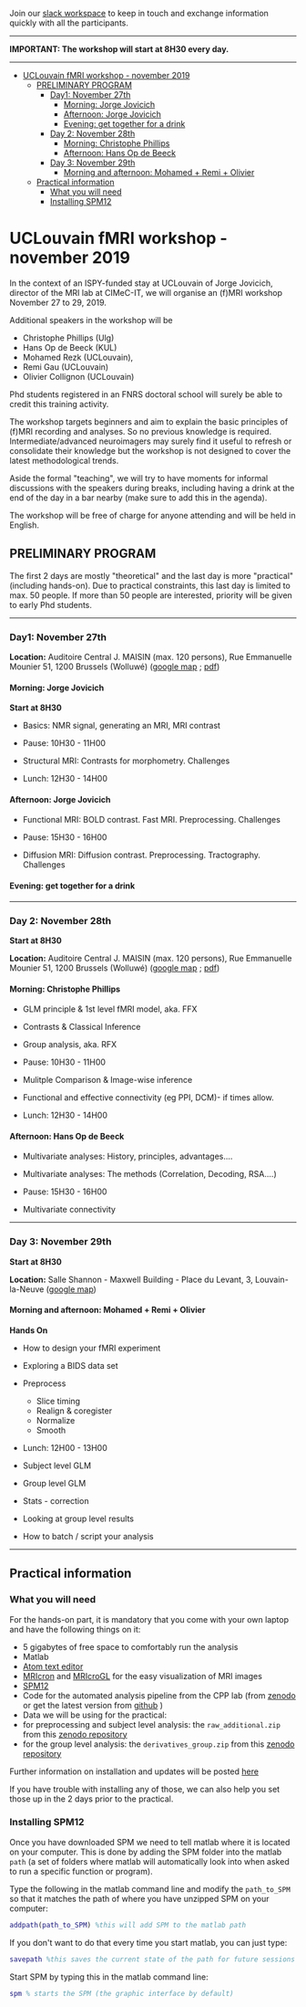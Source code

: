 Join our [slack workspace](https://join.slack.com/t/fmriworkshopuclouvain/shared_invite/enQtODQ3NTc3NjkwMTUwLWJmZDQzN2ZmZjdlNmU2NTBjNDFhODUwMzg5ODUxNGNjNzI4YjlmMTcwYzY4M2VhYTQzZGRmOTFhMWZjMjFlZmE) to keep in touch and exchange information quickly with all the participants.

___

**IMPORTANT: The workshop will start at 8H30 every day.**
___


<!-- TOC -->

- [UCLouvain fMRI workshop - november 2019](#uclouvain-fmri-workshop---november-2019)
  - [PRELIMINARY PROGRAM](#preliminary-program)
    - [Day1: November 27th](#day1-november-27th)
      - [Morning: Jorge Jovicich](#morning-jorge-jovicich)
      - [Afternoon: Jorge Jovicich](#afternoon-jorge-jovicich)
      - [Evening: get together for a drink](#evening-get-together-for-a-drink)
    - [Day 2: November 28th](#day-2-november-28th)
      - [Morning: Christophe Phillips](#morning-christophe-phillips)
      - [Afternoon: Hans Op de Beeck](#afternoon-hans-op-de-beeck)
    - [Day 3: November 29th](#day-3-november-29th)
      - [Morning and afternoon: Mohamed + Remi + Olivier](#morning-and-afternoon-mohamed--remi--olivier)
  - [Practical information](#practical-information)
    - [What you will need](#what-you-will-need)
    - [Installing SPM12](#installing-spm12)

<!-- /TOC -->


# UCLouvain fMRI workshop - november 2019

In the context of an ISPY-funded stay at UCLouvain of Jorge Jovicich, director of the MRI lab at CIMeC-IT, we will organise an (f)MRI workshop November 27 to 29, 2019.

Additional speakers in the workshop will be
- Christophe Phillips (Ulg)
- Hans Op de Beeck (KUL)
- Mohamed Rezk (UCLouvain),
- Remi Gau (UCLouvain)
- Olivier Collignon (UCLouvain)

Phd students registered in an FNRS doctoral school will surely be able to credit this training activity.

The workshop targets beginners and aim to explain the basic principles of (f)MRI recording and analyses. So no previous knowledge is required. Intermediate/advanced neuroimagers may surely find it useful to refresh or consolidate their knowledge but the workshop is not designed to cover the latest methodological trends.

Aside the formal "teaching", we will try to have moments for informal discussions with the speakers during breaks, including having a drink at the end of the day in a bar nearby (make sure to add this in the agenda).

The workshop will be free of charge for anyone attending and will be held in English.


##  PRELIMINARY PROGRAM

The first 2 days are mostly "theoretical" and the last day is more "practical" (including hands-on). Due to practical constraints, this last day is limited to max. 50 people. If more than 50 people are interested, priority will be given to early Phd students.

___
### Day1: November 27th

**Location:** Auditoire Central J. MAISIN (max. 120 persons), Rue Emmanuelle Mounier 51, 1200 Brussels (Wolluwé) ([google map](https://goo.gl/maps/kv6Sxp86fmr6PEYv8) ; [pdf](./map_wolluwe.pdf))


#### Morning: Jorge Jovicich

**Start at 8H30**

-   Basics: NMR signal, generating an MRI, MRI contrast

-   Pause: 10H30 - 11H00

-   Structural MRI: Contrasts for morphometry. Challenges

-   Lunch: 12H30 - 14H00

#### Afternoon: Jorge Jovicich

-   Functional MRI: BOLD contrast. Fast MRI. Preprocessing. Challenges

-   Pause: 15H30 - 16H00

-   Diffusion MRI: Diffusion contrast. Preprocessing. Tractography. Challenges

#### Evening: get together for a drink

___
### Day 2: November 28th

**Start at 8H30**

**Location:** Auditoire Central J. MAISIN (max. 120 persons), Rue Emmanuelle Mounier 51, 1200 Brussels (Wolluwé) ([google map](https://goo.gl/maps/kv6Sxp86fmr6PEYv8) ; [pdf](./map_wolluwe.pdf))


#### Morning: Christophe Phillips

-   GLM principle & 1st level fMRI model, aka. FFX
-   Contrasts & Classical Inference
-   Group analysis, aka. RFX

-   Pause: 10H30 - 11H00

-   Mulitple Comparison & Image-wise inference
-   Functional and effective connectivity (eg PPI, DCM)- if times allow.

-   Lunch: 12H30 - 14H00

#### Afternoon: Hans Op de Beeck

-   Multivariate analyses: History, principles, advantages....
-   Multivariate analyses: The methods (Correlation, Decoding, RSA....)

-   Pause: 15H30 - 16H00

-   Multivariate connectivity

___
### Day 3: November 29th

**Start at 8H30**

**Location:** Salle Shannon - Maxwell Building - Place du Levant, 3, Louvain-la-Neuve  ([google map](https://goo.gl/maps/UYkweqZo7QsLxbyWA))


#### Morning and afternoon: Mohamed + Remi + Olivier

**Hands On**

- How to design your fMRI experiment
- Exploring a BIDS data set
- Preprocess
  -   Slice timing
  -   Realign & coregister
  -   Normalize
  -   Smooth

-   Lunch: 12H00 - 13H00

-   Subject level GLM
-   Group level GLM
-   Stats - correction
-   Looking at group level results
-   How to batch / script your analysis


___
## Practical information


### What you will need

For the hands-on part, it is mandatory that you come with your own laptop and have the following things on it:

-   5 gigabytes of free space to comfortably run the analysis
-   Matlab
-   [Atom text editor](https://atom.io/)
-   [MRIcron](https://www.nitrc.org/projects/mricron/) and [MRIcroGL](https://www.nitrc.org/frs/?group_id=889) for the easy visualization of MRI images
-   [SPM12](https://www.fil.ion.ucl.ac.uk/spm/software/download/)
-   Code for the automated analysis pipeline from the CPP lab (from [zenodo](https://doi.org/10.5281/zenodo.3554332) or get the latest version from [github](https://github.com/cpp-lln-lab/CPP_BIDS_SPM_pipeline/releases) )
-   Data we will be using for the practical:
  -   for preprocessing and subject level analysis: the `raw_additional.zip` from this [zenodo repository](https://doi.org/10.5281/zenodo.3548325)
  -   for the group level analysis: the `derivatives_group.zip` from this [zenodo repository](https://doi.org/10.5281/zenodo.3548325)

Further information on installation and updates will be posted [here](https://github.com/cpp-lln-lab/fMRI_workshop_201911)

If you have trouble with installing any of those, we can also help you set those up in the 2 days prior to the practical.


### Installing SPM12

Once you have downloaded SPM we need to tell matlab where it is located on your computer. This is done by adding the SPM folder into the matlab `path` (a set of folders where matlab will automatically look into when asked to run a specific function or program).

Type the following in the matlab command line and modify the `path_to_SPM` so that it matches the path of where you have unzipped SPM on your computer:
```matlab
addpath(path_to_SPM) %this will add SPM to the matlab path
```

If you don't want to do that every time you start matlab, you can just type:
```matlab
savepath %this saves the current state of the path for future sessions
```

Start SPM by typing this in the matlab command line:
```matlab
spm % starts the SPM (the graphic interface by default)
```

